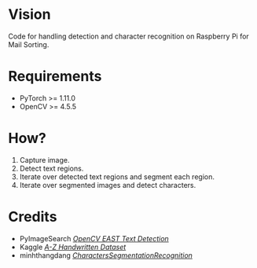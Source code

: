 # Vision
Code for handling detection and character recognition on Raspberry Pi for Mail Sorting.

# Requirements
- PyTorch >= 1.11.0
- OpenCV >= 4.5.5

# How?
1. Capture image.
2. Detect text regions.
3. Iterate over detected text regions and segment each region.
4. Iterate over segmented images and detect characters.

# Credits
- PyImageSearch *[OpenCV EAST Text Detection](https://pyimagesearch.com/2018/08/20/opencv-text-detection-east-text-detector/)*
- Kaggle *[A-Z Handwritten Dataset](https://www.kaggle.com/datasets/sachinpatel21/az-handwritten-alphabets-in-csv-format)*
- minhthangdang *[CharactersSegmentationRecognition](https://github.com/minhthangdang/CharactersSegmentationRecognition)*
